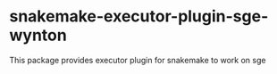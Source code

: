 # snakemake-executor-plugin-sge-wynton
This package provides executor plugin for snakemake to work on sge
